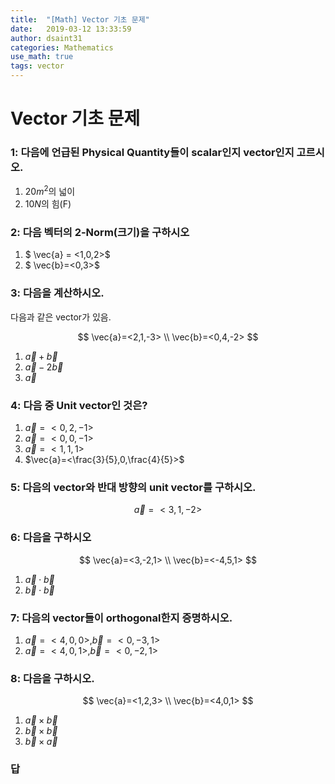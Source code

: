 ```yaml
---
title:  "[Math] Vector 기초 문제"
date:   2019-03-12 13:33:59
author: dsaint31
categories: Mathematics
use_math: true
tags: vector
---
```


# Vector 기초 문제

### 1: 다음에 언급된 Physical Quantity들이 scalar인지 vector인지 고르시오.

1. $20m^2$의 넓이
2. $10N$의 힘(F)

### 2: 다음 벡터의 2-Norm(크기)을 구하시오

1. $ \vec{a} = <1,0,2>$
2. $ \vec{b}=<0,3>$

### 3: 다음을 계산하시오.

다음과 같은 vector가 있음.

$$
\vec{a}=<2,1,-3> \\
\vec{b}=<0,4,-2>
$$

1. $\vec{a}+\vec{b}$
2. $\vec{a}-2\vec{b}$
3. $\vec{a}$

### 4: 다음 중 Unit vector인 것은?

1. $\vec{a}=<0,2,-1>$
2. $\vec{a}=<0,0,-1>$
3. $\vec{a}=<1,1,1>$
4. $\vec{a}=<\frac{3}{5},0,\frac{4}{5}>$

### 5: 다음의 vector와 반대 방향의 unit vector를 구하시오.

$$ \vec{a}=<3,1,-2> $$

### 6: 다음을 구하시오

$$ \vec{a}=<3,-2,1> \\ \vec{b}=<-4,5,1> $$

1. $\vec{a}\cdot\vec{b}$
2. $\vec{b}\cdot\vec{b}$

### 7: 다음의 vector들이 orthogonal한지 증명하시오.

1. $\vec{a}=<4,0,0>, \vec{b}=<0,-3,1>$
2. $\vec{a}=<4,0,1>, \vec{b}=<0,-2,1>$

### 8: 다음을 구하시오.

$$ \vec{a}=<1,2,3> \\ \vec{b}=<4,0,1> $$

1. $\vec{a}\times\vec{b}$
2. $\vec{b}\times\vec{b}$
3. $\vec{b}\times\vec{a}$

### 답
<script src="https://gist.github.com/dsaint31x/267f832eb929fc29ca984c0715d92fa5.js"></script>
